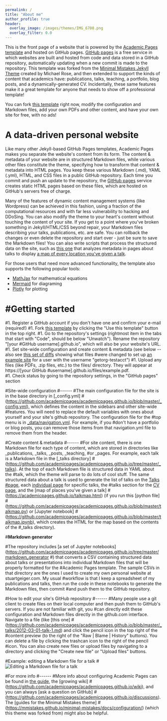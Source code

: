 ```yaml
---
permalink: /
title: "About me"
author_profile: true
header:
  overlay_image: /images/themes/IMG_6700.png
  overlay_filter: 0.0
---
```


This is the front page of a website that is powered by the [Academic Pages template](https://github.com/academicpages/academicpages.github.io) and hosted on GitHub pages. [GitHub pages](https://pages.github.com) is a free service in which websites are built and hosted from code and data stored in a GitHub repository, automatically updating when a new commit is made to the repository. This template was forked from the [Minimal Mistakes Jekyll Theme](https://mmistakes.github.io/minimal-mistakes/) created by Michael Rose, and then extended to support the kinds of content that academics have: publications, talks, teaching, a portfolio, blog posts, and a dynamically-generated CV. Incidentally, these same features make it a great template for anyone that needs to show off a professional template!

 You can fork [this template](https://github.com/academicpages/academicpages.github.io) right now, modify the configuration and Markdown files, add your own PDFs and other content, and have your own site for free, with no ads!

A data-driven personal website
======
Like many other Jekyll-based GitHub Pages templates, Academic Pages makes you separate the website's content from its form. The content & metadata of your website are in structured Markdown files, while various other files constitute the theme, specifying how to transform that content & metadata into HTML pages. You keep these various Markdown (.md), YAML (.yml), HTML, and CSS files in a public GitHub repository. Each time you commit and push an update to the repository, the [GitHub pages](https://pages.github.com/) service creates static HTML pages based on these files, which are hosted on GitHub's servers free of charge.

Many of the features of dynamic content management systems (like Wordpress) can be achieved in this fashion, using a fraction of the computational resources and with far less vulnerability to hacking and DDoSing. You can also modify the theme to your heart's content without touching the content of your site. If you get to a point where you've broken something in Jekyll/HTML/CSS beyond repair, your Markdown files describing your talks, publications, etc. are safe. You can rollback the changes or even delete the repository and start over - just be sure to save the Markdown files! You can also write scripts that process the structured data on the site, such as [this one](https://github.com/academicpages/academicpages.github.io/blob/master/talkmap.ipynb) that analyzes metadata in pages about talks to display [a map of every location you've given a talk](https://academicpages.github.io/talkmap.html).

For those users that need more advanced functionality, the template also supports the following popular tools:
- [MathJax](https://www.mathjax.org/) for mathematical equations
- [Mermaid](https://mermaid.js.org/) for diagraming
- [Plotly](https://plotly.com/javascript/) for plotting

#Getting started
======
#1. Register a GitHub account if you don't have one and confirm your e-mail (required!)
#1. Fork [this template](https://github.com/academicpages/academicpages.github.io) by clicking the "Use this template" button in the top right. 
#1. Go to the repository's settings (rightmost item in the tabs that start with "Code", should be below "Unwatch"). Rename the repository "[your #GitHub username].github.io", which will also be your website's URL.
#1. Set site-wide configuration and create content & metadata (see below -- also see [this set of diffs](https://archive.is/3TPas) showing what files #were changed to set up [an example site](https://getorg-testacct.github.io) for a user with the username "getorg-testacct")
#1. Upload any files (like PDFs, .zip files, etc.) to the files/ directory. They will appear at https://[your GitHub #username].github.io/files/example.pdf.  
#1. Check status by going to the repository settings, in the "GitHub pages" section

#Site-wide configuration
#------
#The main configuration file for the site is in the base directory in [_config.yml]
#(https://github.com/academicpages/academicpages.github.io/blob/master/_config.yml), which defines the content in the sidebars and other site-wide #features. You will need to replace the default variables with ones about yourself and your site's github repository. The configuration file for the #top menu is in [_data/navigation.yml](https://github.com/academicpages/academicpages.github.io/blob/master/_data/navigation.yml). For example, if you #don't have a portfolio or blog posts, you can remove those items from that navigation.yml file to remove them from the header. 

#Create content & metadata
#------
#For site content, there is one Markdown file for each type of content, which are stored in directories like _publications, _talks, _posts, _teaching, #or _pages. For example, each talk is a Markdown file in the [_talks directory]
#(https://github.com/academicpages/academicpages.github.io/tree/master/_talks). At the top of each Markdown file is structured data in YAML about the #talk, which the theme will parse to do lots of cool stuff. The same structured data about a talk is used to generate the list of talks on the [Talks #page](https://academicpages.github.io/talks), each [individual page](https://academicpages.github.io/talks/2012-03-01-talk-1) for specific talks, the #talks section for the [CV page](https://academicpages.github.io/cv), and the [map of places you've given a talk]
#(https://academicpages.github.io/talkmap.html) (if you run this [python file]
#(https://github.com/academicpages/academicpages.github.io/blob/master/talkmap.py) or [Jupyter notebook]
#(https://github.com/academicpages/academicpages.github.io/blob/master/talkmap.ipynb), which creates the HTML for the map based on the contents of the #_talks directory).

#**Markdown generator**

#The repository includes [a set of Jupyter notebooks](https://github.com/academicpages/academicpages.github.io/tree/master/markdown_generator
#) that converts a CSV containing structured data about talks or presentations into individual Markdown files that will be properly formatted for the #Academic Pages template. The sample CSVs in that directory are the ones I used to create my own personal website at stuartgeiger.com. My usual #workflow is that I keep a spreadsheet of my publications and talks, then run the code in these notebooks to generate the Markdown files, then commit #and push them to the GitHub repository.

#How to edit your site's GitHub repository
#------
#Many people use a git client to create files on their local computer and then push them to GitHub's servers. If you are not familiar with git, you #can directly edit these configuration and Markdown files directly in the github.com interface. Navigate to a file (like [this one]
#(https://github.com/academicpages/academicpages.github.io/blob/master/_talks/2012-03-01-talk-1.md) and click the pencil icon in the top right of the #content preview (to the right of the "Raw | Blame | History" buttons). You can delete a file by clicking the trashcan icon to the right of the pencil #icon. You can also create new files or upload files by navigating to a directory and clicking the "Create new file" or "Upload files" buttons. 

#Example: editing a Markdown file for a talk
#![Editing a Markdown file for a talk](/images/editing-talk.png)

#For more info
#------
#More info about configuring Academic Pages can be found in [the guide](https://academicpages.github.io/markdown/), the [growing wiki]
#(https://github.com/academicpages/academicpages.github.io/wiki), and you can always [ask a question on GitHub]
#(https://github.com/academicpages/academicpages.github.io/discussions). The [guides for the Minimal Mistakes theme]
#(https://mmistakes.github.io/minimal-mistakes/docs/configuration/) (which this theme was forked from) might also be helpful.
